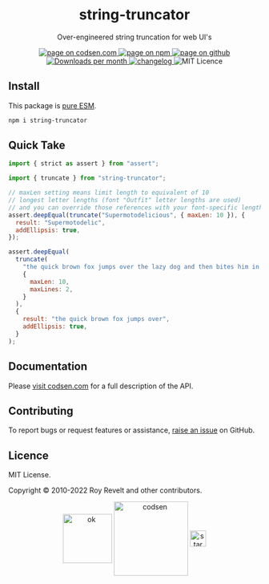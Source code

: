 <h1 align="center">string-truncator</h1>

<p align="center">Over-engineered string truncation for web UI's</p>

<p align="center">
  <a href="https://codsen.com/os/string-truncator" rel="nofollow noreferrer noopener">
    <img src="https://img.shields.io/badge/-codsen-blue?style=flat-square" alt="page on codsen.com">
  </a>
  <a href="https://www.npmjs.com/package/string-truncator" rel="nofollow noreferrer noopener">
    <img src="https://img.shields.io/badge/-npm-blue?style=flat-square" alt="page on npm">
  </a>
  <a href="https://github.com/codsen/codsen/tree/main/packages/string-truncator" rel="nofollow noreferrer noopener">
    <img src="https://img.shields.io/badge/-github-blue?style=flat-square" alt="page on github">
  </a>
  <a href="https://npmcharts.com/compare/string-truncator?interval=30" rel="nofollow noreferrer noopener" target="_blank">
    <img src="https://img.shields.io/npm/dm/string-truncator.svg?style=flat-square" alt="Downloads per month">
  </a>
  <a href="https://codsen.com/os/string-truncator/changelog" rel="nofollow noreferrer noopener">
    <img src="https://img.shields.io/badge/changelog-here-brightgreen?style=flat-square" alt="changelog">
  </a>
  <img src="https://img.shields.io/badge/licence-MIT-brightgreen.svg?style=flat-square" alt="MIT Licence">
</p>

## Install

This package is [pure ESM](https://gist.github.com/sindresorhus/a39789f98801d908bbc7ff3ecc99d99c).

```bash
npm i string-truncator
```

## Quick Take

```js
import { strict as assert } from "assert";

import { truncate } from "string-truncator";

// maxLen setting means limit length to equivalent of 10
// longest letter lengths (font "Outfit" letter lengths are used)
// and you can override those references with your font-specific lengths
assert.deepEqual(truncate("Supermotodelicious", { maxLen: 10 }), {
  result: "Supermotodelic",
  addEllipsis: true,
});

assert.deepEqual(
  truncate(
    "the quick brown fox jumps over the lazy dog and then bites him in the tail and runs away",
    {
      maxLen: 10,
      maxLines: 2,
    }
  ),
  {
    result: "the quick brown fox jumps over",
    addEllipsis: true,
  }
);
```

## Documentation

Please [visit codsen.com](https://codsen.com/os/string-truncator/) for a full description of the API.

## Contributing

To report bugs or request features or assistance, [raise an issue](https://github.com/codsen/codsen/issues/new/choose) on GitHub.

## Licence

MIT License.

Copyright © 2010-2022 Roy Revelt and other contributors.

<p align="center"><img src="https://codsen.com/images/png-codsen-ok.png" width="98" alt="ok" align="center"> <img src="https://codsen.com/images/png-codsen-1.png" width="148" alt="codsen" align="center"> <img src="https://codsen.com/images/png-codsen-star-small.png" width="32" alt="star" align="center"></p>
